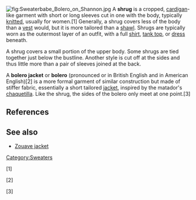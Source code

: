 ![](Sweaterbabe_Bolero_on_Shannon.jpg "fig:Sweaterbabe_Bolero_on_Shannon.jpg")
A **shrug** is a cropped, [cardigan](Cardigan_(sweater) "wikilink")-like
garment with short or long sleeves cut in one with the body, typically
[knitted](knitting "wikilink"), usually for women.[1] Generally, a shrug
covers less of the body than a [vest](vest "wikilink") would, but it is
more tailored than a [shawl](shawl "wikilink"). Shrugs are typically
worn as the outermost layer of an outfit, with a full
[shirt](shirt "wikilink"), [tank top](Sleeveless_shirt "wikilink"), or
[dress](dress "wikilink") beneath.

A shrug covers a small portion of the upper body. Some shrugs are tied
together just below the bustline. Another style is cut off at the sides
and thus little more than a pair of sleeves joined at the back.

A **bolero jacket** or **bolero** (pronounced or in British English and
in American English)[2] is a more formal garment of similar construction
but made of stiffer fabric, essentially a short tailored
[jacket](jacket "wikilink"), inspired by the matador's
[chaquetilla](Traje_de_luces "wikilink"). Like the shrug, the sides of
the bolero only meet at one point.[3]

## References

## See also

-   [Zouave jacket](Zouave_jacket "wikilink")

[Category:Sweaters](Category:Sweaters "wikilink")

[1]

[2]

[3]